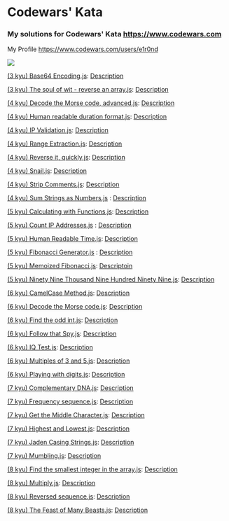 # Codewars' Kata

### My solutions for Codewars' Kata https://www.codewars.com

My Profile https://www.codewars.com/users/e1r0nd<br>

![](https://www.codewars.com/users/e1r0nd/badges/large)

[(3 kyu) Base64 Encoding.js]((3%20kyu)%20Base64%20Encoding.js): [Description](https://www.codewars.com/kata/5270f22f862516c686000161)

[(3 kyu) The soul of wit - reverse an array.js]((3%20kyu)%20The%20soul%20of%20wit%20-%20reverse%20an%20array.js): [Description](https://www.codewars.com/kata/the-soul-of-wit-reverse-an-array)

[(4 kyu) Decode the Morse code, advanced.js]((4%20kyu)%20Decode%20the%20Morse%20code%2C%20advanced.js): [Description](https://www.codewars.com/kata/decode-the-morse-code-advanced)

[(4 kyu) Human readable duration format.js]((4%20kyu)%20Human%20readable%20duration%20format.js): [Description](https://www.codewars.com/kata/human-readable-duration-format)

[(4 kyu) IP Validation.js]((4%20kyu)%20IP%20Validation.js): [Description](https://www.codewars.com/kata/ip-validation)

[(4 kyu) Range Extraction.js]((4%20kyu)%20Range%20Extraction.js): [Description](https://www.codewars.com/kata/range-extraction)

[(4 kyu) Reverse it, quickly.js]((4%20kyu)%20Reverse%20it%2C%20quickly.js): [Description](https://www.codewars.com/kata/reverse-it-quickly)

[(4 kyu) Snail.js]((4%20kyu)%20Snail.js): [Description](https://www.codewars.com/kata/snail/javascript)

[(4 kyu) Strip Comments.js]((4%20kyu)%20Strip%20Comments.js): [Description](https://www.codewars.com/kata/51c8e37cee245da6b40000bd)

[(4 kyu) Sum Strings as Numbers.js]((4%20kyu)%20Sum%20Strings%20as%20Numbers.js) : [Description](https://www.codewars.com/kata/5324945e2ece5e1f32000370)

[(5 kyu) Calculating with Functions.js]((5%20kyu)%20Calculating%20with%20Functions.js): [Description](https://www.codewars.com/kata/525f3eda17c7cd9f9e000b39/)

[(5 kyu) Count IP Addresses.js]((5%20kyu)%20Count%20IP%20Addresses.js) : [Description](https://www.codewars.com/kata/526989a41034285187000de4)

[(5 kyu) Human Readable Time.js]((5%20kyu)%20Human%20Readable%20Time.js): [Description](https://www.codewars.com/kata/human-readable-time)

[(5 kyu) Fibonacci Generator.js]((5%20kyu)%20Fibonacci%20Generator.js) : [Description](https://www.codewars.com/kata/522498c9906b0cfcb40001fc)

[(5 kyu) Memoized Fibonacci.js]((5%20kyu)%20Memoized%20Fibonacci.js): [Descriptoin](https://www.codewars.com/kata/memoized-fibonacci)

[(5 kyu) Ninety Nine Thousand Nine Hundred Ninety Nine.js]((5%20kyu)%20Ninety%20Nine%20Thousand%20Nine%20Hundred%20Ninety%20Nine.js): [Description](https://www.codewars.com/kata/5463c8db865001c1710003b2)

[(6 kyu) CamelCase Method.js]((6%20kyu)%20CamelCase%20Method.js): [Description](https://www.codewars.com/kata/camelcase-method)

[(6 kyu) Decode the Morse code.js]((6%20kyu)%20Decode%20the%20Morse%20code.js): [Description](https://www.codewars.com/kata/decode-the-morse-code)

[(6 kyu) Find the odd int.js]((6%20kyu)%20Find%20the%20odd%20int.js): [Description](https://www.codewars.com/kata/find-the-odd-int)

[(6 kyu) Follow that Spy.js]((6%20kyu)%20Follow%20that%20Spy.js): [Description](https://www.codewars.com/kata/follow-that-spy)

[(6 kyu) IQ Test.js]((6%20kyu)%20IQ%20Test.js): [Description](https://www.codewars.com/kata/iq-test)

[(6 kyu) Multiples of 3 and 5.js]((6%20kyu)%20Multiples%20of%203%20and%205.js): [Description](https://www.codewars.com/kata/multiples-of-3-and-5)

[(6 kyu) Playing with digits.js]((6%20kyu)%20Playing%20with%20digits.js): [Description](https://www.codewars.com/kata/playing-with-digits)

[(7 kyu) Complementary DNA.js]((7%20kyu)%20Complementary%20DNA.js): [Description](https://www.codewars.com/kata/complementary-dna/)

[(7 kyu) Frequency sequence.js]((7%20kyu)%20Frequency%20sequence.js): [Description](https://www.codewars.com/kata/frequency-sequence/)

[(7 kyu) Get the Middle Character.js]((7%20kyu)%20Get%20the%20Middle%20Character.js): [Description](https://www.codewars.com/kata/get-the-middle-character/)

[(7 kyu) Highest and Lowest.js]((7%20kyu)%20Highest%20and%20Lowest.js): [Description](https://www.codewars.com/kata/highest-and-lowest/)

[(7 kyu) Jaden Casing Strings.js]((7%20kyu)%20Jaden%20Casing%20Strings.js): [Description](https://www.codewars.com/kata/jaden-casing-strings/)

[(7 kyu) Mumbling.js]((7%20kyu)%20Mumbling.js): [Description](https://www.codewars.com/kata/mumbling/)

[(8 kyu) Find the smallest integer in the array.js]((8%20kyu)%20Find%20the%20smallest%20integer%20in%20the%20array.js): [Description](https://www.codewars.com/kata/find-the-smallest-integer-in-the-array)

[(8 kyu) Multiply.js]((8%20kyu)%20Multiply.js): [Description](https://www.codewars.com/kata/multiply/)

[(8 kyu) Reversed sequence.js]((8%20kyu)%20Reversed%20sequence.js): [Description](https://www.codewars.com/kata/reversed-sequence)

[(8 kyu) The Feast of Many Beasts.js]((8%20kyu)%20The%20Feast%20of%20Many%20Beasts.js): [Description](https://www.codewars.com/kata/the-feast-of-many-beasts/)
